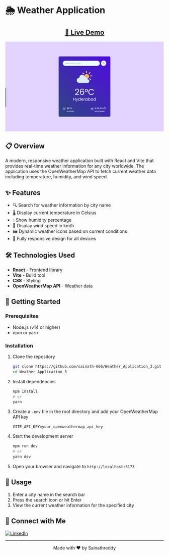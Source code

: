 # 🌦️ Weather Application

<div align="center">

## [🔗 Live Demo](https://weather-application-3.vercel.app/)

![Weather Application Preview](./public/Preview.png)

</div>

## 📋 Overview

A modern, responsive weather application built with React and Vite that provides real-time weather information for any city worldwide. The application uses the OpenWeatherMap API to fetch current weather data including temperature, humidity, and wind speed.

## ✨ Features

- 🔍 Search for weather information by city name
- 🌡️ Display current temperature in Celsius
- 💧 Show humidity percentage
- 💨 Display wind speed in km/h
- 🖼️ Dynamic weather icons based on current conditions
- 📱 Fully responsive design for all devices

## 🛠️ Technologies Used

- **React** - Frontend library
- **Vite** - Build tool
- **CSS** - Styling
- **OpenWeatherMap API** - Weather data

## 🚀 Getting Started

### Prerequisites

- Node.js (v14 or higher)
- npm or yarn

### Installation

1. Clone the repository
   ```bash
   git clone https://github.com/sainath-666/Weather_Application_3.git
   cd Weather_Application_3
   ```

2. Install dependencies
   ```bash
   npm install
   # or
   yarn
   ```

3. Create a `.env` file in the root directory and add your OpenWeatherMap API key
   ```
   VITE_API_KEY=your_openweathermap_api_key
   ```

4. Start the development server
   ```bash
   npm run dev
   # or
   yarn dev
   ```

5. Open your browser and navigate to `http://localhost:5173`

## 📝 Usage

1. Enter a city name in the search bar
2. Press the search icon or hit Enter
3. View the current weather information for the specified city


## 🔗 Connect with Me

[![LinkedIn](https://img.shields.io/badge/LinkedIn-0077B5?style=for-the-badge&logo=linkedin&logoColor=white)](https://www.linkedin.com/in/sainath666)

---

<div align="center">
  <p>Made with ❤️ by Sainathreddy</p>
</div>
